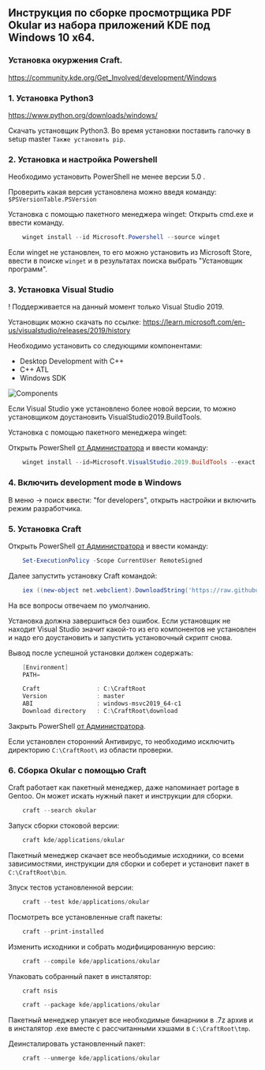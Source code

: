 ## Инструкция по сборке просмотрщика PDF Okular из набора приложений KDE под Windows 10 x64.

### Установка окуржения Craft. 

<https://community.kde.org/Get_Involved/development/Windows>

### 1. Установка Python3

<https://www.python.org/downloads/windows/>

Скачать установщик Python3. Во время установки поставить галочку в setup master `Также установить pip`.

### 2. Установка и настройка Powershell

Необходимо установить PowerShell не менее версии 5.0 .

Проверить какая версия установлена можно введя команду: `$PSVersionTable.PSVersion`

Установка с помощью пакетного менеджера winget:
Открыть cmd.exe и ввести команду.

```powershell
    winget install --id Microsoft.Powershell --source winget
```

Если winget не установлен, то его можно установить из Microsoft Store, ввести в поиске `winget` и в результатах поиска выбрать "Установщик программ".


### 3. Установка Visual Studio

! Поддерживается на данный момент только Visual Studio 2019.

Установщик можно скачать по ссылке: <https://learn.microsoft.com/en-us/visualstudio/releases/2019/history>

Необходимо установить со следующими компонентами:  

- Desktop Development with C++
- C++ ATL
- Windows SDK

![Components](https://community.kde.org/images.community/thumb/e/ee/Kdeconnect_win01.jpeg/800px-Kdeconnect_win01.jpeg?20190130212626)


Если Visual Studio уже установлено более новой версии, то можно установщиком доустановить VisualStudio2019.BuildTools.

Установка с помощью пакетного менеджера winget:

Открыть PowerShell <u>от Администратора</u> и ввести команду:

```powershell
    winget install --id=Microsoft.VisualStudio.2019.BuildTools --exact --includeOptional --add-extra-args "--includeRecommended --includeRecommendedForThisScenario --add Microsoft.VisualStudio.Workload.NativeDesktop --add Microsoft.VisualStudio.Workload.ManagedDesktop --add Microsoft.VisualStudio.Component.VC.ATL --add Microsoft.VisualStudio.Component.Windows10SDK.19041"
```

### 4. Включить development mode в Windows

В меню -> поиск ввести: "for developers", открыть настройки и включить режим разработчика.


### 5. Установка Craft


Открыть PowerShell <u>от Администратора</u> и ввести команду:


```powershell
    Set-ExecutionPolicy -Scope CurrentUser RemoteSigned
```

Далее запустить установку Craft командой:

```powershell
    iex ((new-object net.webclient).DownloadString('https://raw.githubusercontent.com/KDE/craft/master/setup/install_craft.ps1'))
```

На все вопросы отвечаем по умолчанию.

Установка должна завершиться без ошибок. Если установщик не находит Visual Studio значит какой-то из его компонентов не установлен и надо его доустановить и запустить установочный скрипт снова.

Вывод после успешной установки должен содержать:  

```powershell
    [Environment]
    PATH=

    Craft                : C:\CraftRoot
    Version              : master
    ABI                  : windows-msvc2019_64-c1
    Download directory   : C:\CraftRoot\download

```

Закрыть PowerShell <u>от Администратора</u>.

Если установлен сторонний Антивирус, то необходимо исключить директорию `C:\CraftRoot\` из области проверки.


### 6. Сборка Okular с помощью Craft

Craft работает как пакетный менеджер, даже напоминает portage в Gentoo. Он может искать нужный пакет и инструкции для сборки.


```powershell
    craft --search okular

```

Запуск сборки стоковой версии:

```powershell
    craft kde/applications/okular

```


Пакетный менеджер скачает все необъодимые исходники, со всеми зависимостями, инструкции для сборки и соберет и установит пакет в `C:\CraftRoot\bin`.

Зпуск тестов установленной версии:


```powershell
    craft --test kde/applications/okular

```

Посмотреть все установленные craft пакеты:


```powershell
    craft --print-installed

```

Изменить исходники и собрать модифицированную версию:


```powershell
    craft --compile kde/applications/okular

```

Упаковать собранный пакет в инсталятор:

```powershell
    craft nsis

```

```powershell
    craft --package kde/applications/okular

```

Пакетный менеджер упакует все необходимые бинарники в .7z архив и в инсталятор .exe вместе с рассчитанными хэшами в `C:\CraftRoot\tmp`.


Деинсталировать установленный пакет:



```powershell
    craft --unmerge kde/applications/okular

```



